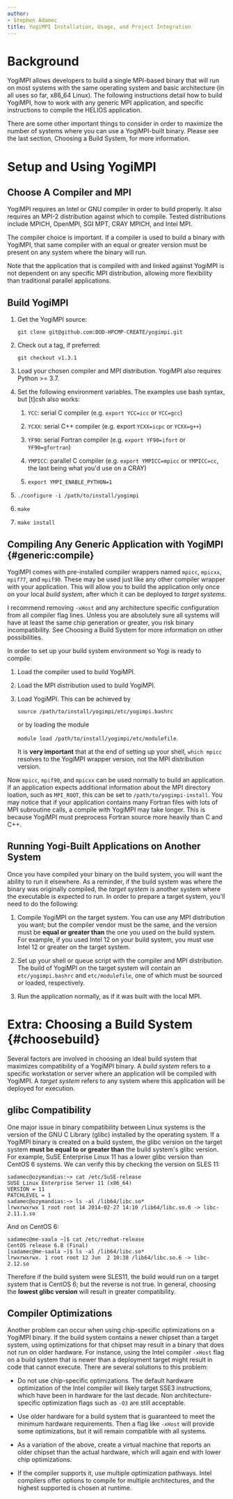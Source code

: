 ```yaml
---
author:
- Stephen Adamec
title: YogiMPI Installation, Usage, and Project Integration
---
```


# Background

YogiMPI allows developers to build a single MPI-based binary that will
run on most systems with the same operating system and basic
architecture (in all uses so far, x86_64 Linux). The following
instructions detail how to build YogiMPI, how to work with any generic
MPI application, and specific instructions to compile the HELIOS
application.

There are some other important things to consider in order to maximize
the number of systems where you can use a YogiMPI-built binary. Please
see the last section, Choosing a Build System, for more information.

# Setup and Using YogiMPI

## Choose A Compiler and MPI

YogiMPI requires an Intel or GNU compiler in order to build properly. It
also requires an MPI-2 distribution against which to compile. Tested
distributions include MPICH, OpenMPI, SGI MPT, CRAY MPICH, and Intel
MPI.

The compiler choice is important. If a compiler is used to build a
binary with YogiMPI, that same compiler with an equal or greater version
must be present on any system where the binary will run.

Note that the application that is compiled with and linked against
YogiMPI is not dependent on any specific MPI distribution, allowing more
flexibility than traditional parallel applications.

## Build YogiMPI

1.  Get the YogiMPI source:

    `git clone git@github.com:DOD-HPCMP-CREATE/yogimpi.git`

2.  Check out a tag, if preferred:

    `git checkout v1.3.1`

3.  Load your chosen compiler and MPI distribution. YogiMPI also requires Python >= 3.7.

4.  Set the following environment variables. The examples use bash
    syntax, but \[t\]csh also works:

    1.  `YCC`: serial C compiler (e.g. `export YCC=icc` or `YCC=gcc`)

    2.  `YCXX`: serial C++ compiler (e.g. export `YCXX=icpc` or
        `YCXX=g++`)

    3.  `YF90`: serial Fortran compiler (e.g. `export YF90=ifort` or
        `YF90=gfortran`)

    4.  `YMPICC`: parallel C compiler (e.g. `export YMPICC=mpicc` or
        `YMPICC=cc`, the last being what you'd use on a CRAY)

    5.  `export YMPI_ENABLE_PYTHON=1`

5.  `./configure -i /path/to/install/yogimpi`

6.  `make`

7.  `make install`

## Compiling Any Generic Application with YogiMPI {#generic:compile}

YogiMPI comes with pre-installed compiler wrappers named `mpicc`,
`mpicxx`, `mpif77`, and `mpif90`. These may be used just like any other
compiler wrapper with your application. This will allow you to build the
application only once on your local *build system*, after which it can
be deployed to *target systems*.

I recommend removing `-xHost` and any architecture specific
configuration from all compiler flag lines. Unless you are absolutely
sure all systems will have at least the same chip generation or greater,
you risk binary incompatibility. See Choosing a Build System for more
information on other possibilities.

In order to set up your build system environment so Yogi is ready to
compile:

1.  Load the compiler used to build YogiMPI.

2.  Load the MPI distribution used to build YogiMPI.

3.  Load YogiMPI. This can be achieved by

    `source /path/to/install/yogimpi/etc/yogimpi.bashrc`

    or by loading the module

    `module load /path/to/install/yogimpi/etc/modulefile`.

    It is **very important** that at the end of setting up your shell,
    `which mpicc` resolves to the YogiMPI wrapper version, not the MPI
    distribution version.

Now `mpicc`, `mpif90`, and `mpicxx` can be used normally to build an
application. If an application expects additional information about the
MPI directory loation, such as `MPI_ROOT`, this can be set to
`/path/to/yogimpi-install`. You may notice that if your application
contains many Fortran files with lots of MPI subroutine calls, a compile
with YogiMPI may take longer. This is because YogiMPI must preprocess
Fortran source more heavily than C and C++.

## Running Yogi-Built Applications on Another System

Once you have compiled your binary on the build system, you will want
the ability to run it elsewhere. As a reminder, if the build system was
where the binary was originally compiled, the *target system* is another
system where the executable is expected to run. In order to prepare a
target system, you'll need to do the following:

1.  Compile YogiMPI on the target system. You can use any MPI
    distribution you want; but the compiler vendor must be the same, and
    the version must be **equal or greater than** the one you used on
    the build system. For example, if you used Intel 12 on your build
    system, you must use Intel 12 or greater on the target system.

2.  Set up your shell or queue script with the compiler and MPI
    distribution. The build of YogiMPI on the target system will contain
    an `etc/yogimpi.bashrc` and `etc/modulefile`, one of which must be
    sourced or loaded, respectively.

3.  Run the application normally, as if it was built with the local MPI.

# Extra: Choosing a Build System {#choosebuild}

Several factors are involved in choosing an ideal build system that
maximizes compatibility of a YogiMPI binary. A *build system* refers to
a specific workstation or server where an application will be compiled
with YogiMPI. A *target system* refers to any system where this
application will be deployed for execution.

## glibc Compatibility

One major issue in binary compatibility between Linux systems is the
version of the GNU C Library (glibc) installed by the operating system.
If a YogiMPI binary is created on a build system, the glibc version on
the target system **must be equal to or greater than** the build
system's glibc version. For example, SuSE Enterprise Linux 11 has a
lower glibc version than CentOS 6 systems. We can verify this by
checking the version on SLES 11:

    sadamec@ozymandias:~> cat /etc/SuSE-release
    SUSE Linux Enterprise Server 11 (x86_64)
    VERSION = 11
    PATCHLEVEL = 1
    sadamec@ozymandias:~> ls -al /lib64/libc.so*
    lrwxrwxrwx 1 root root 14 2014-02-27 14:10 /lib64/libc.so.6 -> libc-2.11.1.so

And on CentOS 6:

    sadamec@me-saala ~]$ cat /etc/redhat-release
    CentOS release 6.8 (Final)
    [sadamec@me-saala ~]$ ls -al /lib64/libc.so*
    lrwxrwxrwx. 1 root root 12 Jun  2 10:38 /lib64/libc.so.6 -> libc-2.12.so

Therefore if the build system were SLES11, the build would run on a
target system that is CentOS 6; but the reverse is not true. In general,
choosing the **lowest glibc version** will result in greater
compatibility.

## Compiler Optimizations

Another problem can occur when using chip-specific optimizations on a
YogiMPI binary. If the build system contains a newer chipset than a
target system, using optimizations for that chipset may result in a
binary that does not run on older hardware. For instance, using the
Intel compiler `-xHost` flag on a build system that is newer than a
deployment target might result in code that cannot execute. There are
several solutions to this problem:

-   Do not use chip-specific optimizations. The default hardware
    optimization of the Intel compiler will likely target SSE3
    instructions, which have been in hardware for the last decade. Non
    architecture-specific optimization flags such as `-O3` are still
    acceptable.

-   Use older hardware for a build system that is guaranteed to meet the
    minimum hardware requirements. Then a flag like `-xHost` will
    provide some optimizations, but it will remain compatible with all
    systems.

-   As a variation of the above, create a virtual machine that reports
    an older chipset than the actual hardware, which will again end with
    lower chip optimizations.

-   If the compiler supports it, use multiple optimization pathways.
    Intel compilers offer options to compile for multiple architectures,
    and the highest supported is chosen at runtime.
